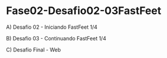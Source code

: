 # Fase02-Desafio02-03FastFeet

A) Desafio 02 - Iniciando FastFeet 1/4

B) Desafio 03 - Continuando FastFeet 1/4

C) Desafio Final - Web


